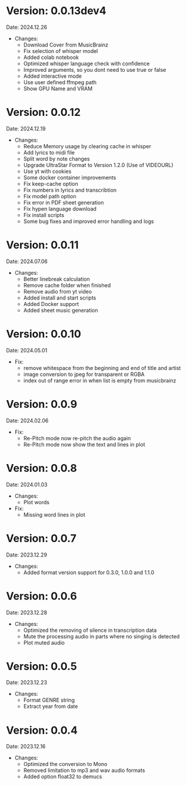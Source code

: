 # Version: 0.0.13dev4
Date: 2024.12.26
- Changes:
  - Download Cover from MusicBrainz
  - Fix selection of whisper model
  - Added colab notebook
  - Optimized whisper language check with confidence
  - Improved arguments, so you dont need to use true or false
  - Added interactive mode
  - Use user defined ffmpeg path
  - Show GPU Name and VRAM

# Version: 0.0.12
Date: 2024.12.19
- Changes:
  - Reduce Memory usage by clearing cache in whisper
  - Add lyrics to midi file
  - Split word by note changes
  - Upgrade UltraStar Format to Version 1.2.0 (Use of VIDEOURL)
  - Use yt with cookies
  - Some docker container improvements
  - Fix keep-cache option
  - Fix numbers in lyrics and transcribtion
  - Fix model path option
  - Fix error in PDF sheet generation
  - Fix hypen language download
  - Fix install scripts
  - Some bug fixes and improved error handling and logs

# Version: 0.0.11
Date: 2024.07.06
- Changes:
  - Better linebreak calculation
  - Remove cache folder when finished
  - Remove audio from yt video
  - Added install and start scripts
  - Added Docker support
  - Added sheet music generation

# Version: 0.0.10
Date: 2024.05.01
- Fix:
  - remove whitespace from the beginning and end of title and artist
  - image conversion to jpeg for transparent or RGBA
  - index out of range error in when list is empty from musicbrainz

# Version: 0.0.9
Date: 2024.02.06
- Fix:
  - Re-Pitch mode now re-pitch the audio again
  - Re-Pitch mode now show the text and lines in plot

# Version: 0.0.8
Date: 2024.01.03
- Changes:
  - Plot words
- Fix:
  - Missing word lines in plot

# Version: 0.0.7
Date: 2023.12.29
- Changes:
  - Added format version support for 0.3.0, 1.0.0 and 1.1.0

# Version: 0.0.6
Date: 2023.12.28
- Changes:
  - Optimized the removing of silence in transcription data
  - Mute the processing audio in parts where no singing is detected
  - Plot muted audio

# Version: 0.0.5
Date: 2023.12.23
- Changes:
  - Format GENRE string
  - Extract year from date

# Version: 0.0.4
Date: 2023.12.16
- Changes:
  - Optimized the conversion to Mono
  - Removed limitation to mp3 and wav audio formats
  - Added option float32 to demucs